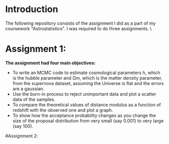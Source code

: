 # Introduction
The following repository consists of the assignment I did as a part of my coursework "Astrostatistics". I was required to do three assignments. \\ 

# Assignment 1:
**The assignment had four main objectives:**
<ul type="disc">
  <li>To write an MCMC code to estimate cosmological parameters h, which is the
hubble parameter and Ωm, which is the matter density parameter, from the
supernova dataset, assuming the Universe is flat and the errors are a gaussian.</li>
  <li>Use the burn-in process to reject unimportant data and plot a scatter data of
the samples.</li>
  <li>To compare the theoretical values of distance modulus as a function of redshift
with the observed one and plot a graph. </li>
  <li>To show how the acceptance probability changes as you change the size of the
proposal distribution from very small (say 0.001) to very large (say 100).</li>
</ul>

#Assignment 2:

 




